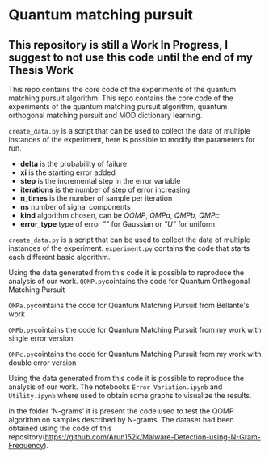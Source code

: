 # Quantum matching pursuit
## This repository is still a Work In Progress, I suggest to not use this code until the end of my Thesis Work

This repo contains the core code of the experiments of the quantum matching pursuit algorithm.
This repo contains the core code of the experiments of the quantum matching pursuit algorithm, quantum orthogonal matching pursuit and MOD dictionary learning.

`create_data.py` is a script that can be used to collect the data of multiple instances of the experiment, here is possible to modify the parameters for run.
- **delta** is the probability of failure
- **xi** is the starting error added
- **step** is the incremental step in the error variable
- **iterations** is the number of step of error increasing 
- **n_times** is the number of sample per iteration 
- **ns** number of signal components 
- **kind** algorithm chosen, can be *QOMP*, *QMPa*, *QMPb*, *QMPc*
- **error_type** type of error *""* for Gaussian or *"U"* for uniform

`create_data.py` is a script that can be used to collect the data of multiple instances of the experiment.
`experiment.py` contains the code that starts each different basic algorithm.

Using the data generated from this code it is possible to reproduce the analysis of our work.
`QOMP.py`cointains the code for Quantum Orthogonal Matching Pursuit

`QMPa.py`cointains the code for Quantum Matching Pursuit from Bellante's work

`QMPb.py`cointains the code for Quantum Matching Pursuit from my work with single error version

`QMPc.py`cointains the code for Quantum Matching Pursuit from my work with double error version

Using the data generated from this code it is possible to reproduce the analysis of our work.
The notebooks `Error Variation.ipynb` and `Utility.ipynb` where used to obtain some graphs to visualize the results.

In the folder 'N-grams' it is present the code used to test the QOMP algorithm on samples described by N-grams. The dataset had been obtained using the code of this repository(https://github.com/Arun152k/Malware-Detection-using-N-Gram-Frequency). 
